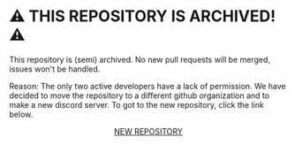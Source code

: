 # :warning: THIS REPOSITORY IS ARCHIVED! :warning:

This repository is (semi) archived. No new pull requests will be merged, issues won't be handled.

Reason: The only two active developers have a lack of permission. We have decided to move the repository to a different github organization and to make a new discord server. To got to the new repository, click the link below.

<p align="center">
    <a href="https://github.com/HeliosMinecraft/HeliosClient">NEW REPOSITORY</a>
</p>
